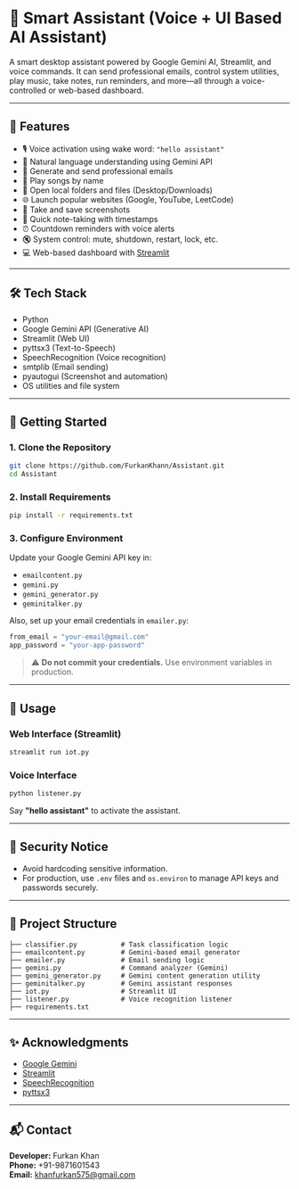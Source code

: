 # 🤖 Smart Assistant (Voice + UI Based AI Assistant)

A smart desktop assistant powered by Google Gemini AI, Streamlit, and voice commands. It can send professional emails, control system utilities, play music, take notes, run reminders, and more—all through a voice-controlled or web-based dashboard.

---

## 📂 Features

- 🎙️ Voice activation using wake word: `"hello assistant"`
- 🧠 Natural language understanding using Gemini API
- 📧 Generate and send professional emails
- 🎵 Play songs by name
- 📂 Open local folders and files (Desktop/Downloads)
- 🌐 Launch popular websites (Google, YouTube, LeetCode)
- 📸 Take and save screenshots
- 📝 Quick note-taking with timestamps
- ⏰ Countdown reminders with voice alerts
- 🔇 System control: mute, shutdown, restart, lock, etc.
- 💻 Web-based dashboard with [Streamlit](https://streamlit.io/)

---

## 🛠️ Tech Stack

- Python
- Google Gemini API (Generative AI)
- Streamlit (Web UI)
- pyttsx3 (Text-to-Speech)
- SpeechRecognition (Voice recognition)
- smtplib (Email sending)
- pyautogui (Screenshot and automation)
- OS utilities and file system

---

## 🚀 Getting Started

### 1. Clone the Repository

```bash
git clone https://github.com/FurkanKhann/Assistant.git
cd Assistant
```

### 2. Install Requirements

```bash
pip install -r requirements.txt
```

### 3. Configure Environment

Update your Google Gemini API key in:
- `emailcontent.py`
- `gemini.py`
- `gemini_generator.py`
- `geminitalker.py`

Also, set up your email credentials in `emailer.py`:

```python
from_email = "your-email@gmail.com"
app_password = "your-app-password"
```

> ⚠️ **Do not commit your credentials.** Use environment variables in production.

---

## 🧠 Usage

### Web Interface (Streamlit)

```bash
streamlit run iot.py
```

### Voice Interface

```bash
python listener.py
```

Say **"hello assistant"** to activate the assistant.

---

## 🔐 Security Notice

- Avoid hardcoding sensitive information.
- For production, use `.env` files and `os.environ` to manage API keys and passwords securely.

---

## 📁 Project Structure

```
├── classifier.py           # Task classification logic
├── emailcontent.py         # Gemini-based email generator
├── emailer.py              # Email sending logic
├── gemini.py               # Command analyzer (Gemini)
├── gemini_generator.py     # Gemini content generation utility
├── geminitalker.py         # Gemini assistant responses
├── iot.py                  # Streamlit UI
├── listener.py             # Voice recognition listener
├── requirements.txt
```

---

## ✨ Acknowledgments

- [Google Gemini](https://ai.google.dev/)
- [Streamlit](https://streamlit.io/)
- [SpeechRecognition](https://pypi.org/project/SpeechRecognition/)
- [pyttsx3](https://pypi.org/project/pyttsx3/)

---

## 📬 Contact

**Developer:** Furkan Khan  
**Phone:** +91-9871601543  
**Email:** khanfurkan575@gmail.com
